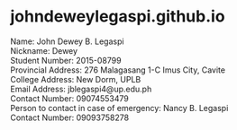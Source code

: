 # johndeweylegaspi.github.io
<html>
  <head>
    <title>Personal Information</title>
  </head>
  <body>
  Name: John Dewey B. Legaspi<br>
  Nickname: Dewey<br>
  Student Number: 2015-08799<br>
  Provincial Address: 276 Malagasang 1-C Imus City, Cavite<br>
  College Address: New Dorm, UPLB<br>
  Email Address: jblegaspi4@up.edu.ph<br>
  Contact Number: 09074553479<br>
  Person to contact in case of emergency: Nancy B. Legaspi<br>
  Contact Number: 09093758278<br>
  </body>
</html>
